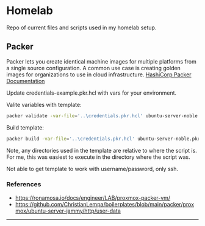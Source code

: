 # Homelab

Repo of current files and scripts used in my homelab setup.

## Packer

Packer lets you create identical machine images for multiple platforms from a single source configuration. A common use case is creating golden images for organizations to use in cloud infrastructure. [HashiCorp Packer Documentation](https://developer.hashicorp.com/packer/docs?ajs_aid=d6aa81ab-055d-469e-97ed-2f57626ada56&product_intent=packer)

Update credentials-example.pkr.hcl with vars for your environment.

Valite variables with template:
``` bash
packer validate -var-file='..\credentials.pkr.hcl' ubuntu-server-noble.pkr.hcl
```
Build template:
``` bash
packer build -var-file='..\credentials.pkr.hcl' ubuntu-server-noble.pkr.hcl
```
Note, any directories used in the template are relative to where the script is. For me, this was easiest to execute in the directory where the script was.

Not able to get template to work with username/password, only ssh. 

### References
- https://ronamosa.io/docs/engineer/LAB/proxmox-packer-vm/
- https://github.com/ChristianLempa/boilerplates/blob/main/packer/proxmox/ubuntu-server-jammy/http/user-data

---
